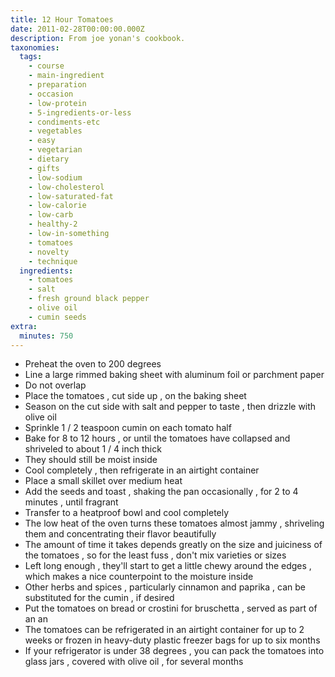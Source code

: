 ```yaml
---
title: 12 Hour Tomatoes
date: 2011-02-28T00:00:00.000Z
description: From joe yonan's cookbook.
taxonomies:
  tags:
    - course
    - main-ingredient
    - preparation
    - occasion
    - low-protein
    - 5-ingredients-or-less
    - condiments-etc
    - vegetables
    - easy
    - vegetarian
    - dietary
    - gifts
    - low-sodium
    - low-cholesterol
    - low-saturated-fat
    - low-calorie
    - low-carb
    - healthy-2
    - low-in-something
    - tomatoes
    - novelty
    - technique
  ingredients:
    - tomatoes
    - salt
    - fresh ground black pepper
    - olive oil
    - cumin seeds
extra:
  minutes: 750
---
```

 - Preheat the oven to 200 degrees
 - Line a large rimmed baking sheet with aluminum foil or parchment paper
 - Do not overlap
 - Place the tomatoes , cut side up , on the baking sheet
 - Season on the cut side with salt and pepper to taste , then drizzle with olive oil
 - Sprinkle 1 / 2 teaspoon cumin on each tomato half
 - Bake for 8 to 12 hours , or until the tomatoes have collapsed and shriveled to about 1 / 4 inch thick
 - They should still be moist inside
 - Cool completely , then refrigerate in an airtight container
 - Place a small skillet over medium heat
 - Add the seeds and toast , shaking the pan occasionally , for 2 to 4 minutes , until fragrant
 - Transfer to a heatproof bowl and cool completely
 - The low heat of the oven turns these tomatoes almost jammy , shriveling them and concentrating their flavor beautifully
 - The amount of time it takes depends greatly on the size and juiciness of the tomatoes , so for the least fuss , don't mix varieties or sizes
 - Left long enough , they'll start to get a little chewy around the edges , which makes a nice counterpoint to the moisture inside
 - Other herbs and spices , particularly cinnamon and paprika , can be substituted for the cumin , if desired
 - Put the tomatoes on bread or crostini for bruschetta , served as part of an an
 - The tomatoes can be refrigerated in an airtight container for up to 2 weeks or frozen in heavy-duty plastic freezer bags for up to six months
 - If your refrigerator is under 38 degrees , you can pack the tomatoes into glass jars , covered with olive oil , for several months
